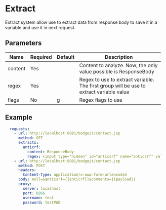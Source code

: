 # Extract

Extract system allow use to extract data from response body to save it in a variable and use it in next request.

## Parameters

| Name           | Required | Default | Description
| -------------- | -------- | ------- | -------------------
| content        | Yes      |         | Content to analyze. Now, the only value possible is ResponseBody
| regex          | Yes      |         | Regex to use to extract variable. The first group will be use to extract variable value
| flags          | No       | g       | Regex flags to use

## Example

```yaml
  requests:
    - url: http://localhost:8081/bodgeit/contact.jsp
      method: GET
      extracts:
        anticrf:
          content: ResponseBody
          regex: <input type="hidden" id="anticsrf" name="anticsrf" value="([0-9|\.]+)"><\/input>
    - url: http://localhost:8081/bodgeit/contact.jsp
      method: POST
      headers:
        Content-Type: application/x-www-form-urlencoded
      body: null=&anticsrf={{anticrf}}&comments={{payload}}
      proxy:
        server: localhost
        port: 8866
        username: test
        password: testPWD
```